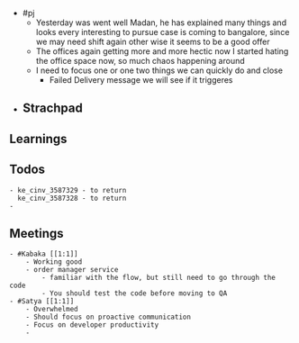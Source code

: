 - #pj
	- Yesterday was went well Madan, he has explained many things and looks every interesting to pursue  case is coming to bangalore, since we may need shift again other wise it seems to be a good offer
	- The offices again getting more and more hectic now I started hating the office space now, so much chaos happening around
	- I need to focus one or one two things we can quickly do and close
		- Failed Delivery message we will see if it triggeres
- ## Strachpad
## Learnings
## Todos
	- ke_cinv_3587329 - to return
	  ke_cinv_3587328 - to return
	-
## Meetings
	- #Kabaka [[1:1]]
		- Working good
		- order manager service
			- familiar with the flow, but still need to go through the code
			- You should test the code before moving to QA
	- #Satya [[1:1]]
		- Overwhelmed
		- Should focus on proactive communication
		- Focus on developer productivity
		-